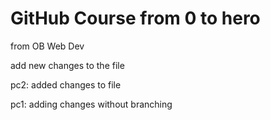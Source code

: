 # GitHub Course from 0 to hero

from OB Web Dev

add new changes to the file

pc2: added changes to file

pc1: adding changes without branching

